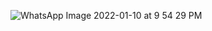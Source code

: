 
![WhatsApp Image 2022-01-10 at 9 54 29 PM](https://user-images.githubusercontent.com/92552475/148819475-c2bc7bf1-e72b-4710-876e-9a4e41a87b61.jpeg)
